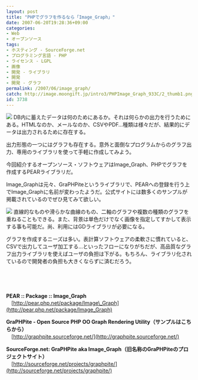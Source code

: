```yaml
---
layout: post
title: "PHPでグラフを作るなら「Image_Graph」"
date: 2007-06-20T19:28:36+09:00
categories:
- Web
- オープンソース
tags: 
- ホスティング - SourceForge.net
- プログラミング言語 - PHP
- ライセンス - LGPL
- 画像
- 開発 - ライブラリ
- 開発
- 開発 - グラフ
permalink: /2007/06/image_graph/
catch: http://image.moongift.jp/intro3/PHPImage_Graph_933C/2_thumb1.png
id: 3738
---
```

[![](http://image.moongift.jp/intro3/PHPImage_Graph_933C/3_thumb1.png)](http://image.moongift.jp/intro3/PHPImage_Graph_933C/35.png) DB内に蓄えたデータは何のためにあるか。それは何らかの出力を行うためにある。HTMLなのか、メールなのか、CSVやPDF…種類は様々だが、結果的にデータは出力されるために存在する。

 

出力形態の一つにはグラフも存在する。意外と面倒なプログラムからのグラフ出力、専用のライブラリを使って手軽に作成してみよう。

 

今回紹介するオープンソース・ソフトウェアはImage\_Graph、PHPでグラフを作成するPEARライブラリだ。

 <!--more--> 

Image\_Graphは元々、GraPHPiteというライブラリで、PEARへの登録を行う上でImage\_Graphに名前が変わったようだ。公式サイトには数多くのサンプルが掲載されているのでぜひ見てみて欲しい。

 

[![](http://image.moongift.jp/intro3/PHPImage_Graph_933C/2_thumb1.png)](http://image.moongift.jp/intro3/PHPImage_Graph_933C/23.png) 直線的なものや滑らかな曲線のもの、二軸のグラフや複数の種類のグラフを重ねることもできる。また、背景は単色だけでなく画像を指定してすかして表示する事も可能だ。尚、利用にはGDライブラリが必要になる。

 

グラフを作成するニーズは多い。表計算ソフトウェアの柔軟さに慣れていると、CSVで出力してユーザ加工する…といったフローになりがちだが、高品質なグラフ出力ライブラリを使えばユーザの負担は下がる。もちろん、ライブラリ化されているので開発者の負担も大きくならずに済むだろう。

 

&nbsp;

 

&nbsp;

 

**PEAR :: Package :: Image\_Graph**  
　[http://pear.php.net/package/Image\_Graph](http://pear.php.net/package/Image_Graph)

**GraPHPite - Open Source PHP OO Graph Rendering Utility（サンプルはこちらから）**  
　[http://graphpite.sourceforge.net/](http://graphpite.sourceforge.net/)

**SourceForge.net: GraPHPite aka Image\_Graph（旧名称のGraPHPiteのプロジェクトサイト）**  
　[http://sourceforge.net/projects/graphpite/](http://sourceforge.net/projects/graphpite/)

